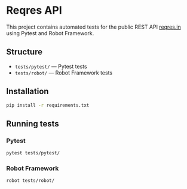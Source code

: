# Reqres API

This project contains automated tests for the public REST API [reqres.in](https://reqres.in/) using Pytest and Robot Framework.

## Structure
- `tests/pytest/` — Pytest tests
- `tests/robot/` — Robot Framework tests

## Installation
```bash
pip install -r requirements.txt
```

## Running tests
### Pytest
```bash
pytest tests/pytest/
```

### Robot Framework
```bash
robot tests/robot/
```